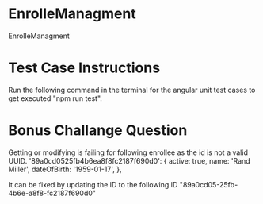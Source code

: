 # EnrolleManagment
EnrolleManagment

# Test Case Instructions
Run the following command in the terminal for the angular unit test cases to get executed "npm run test".

# Bonus Challange Question
Getting or modifying is failing for following enrollee as the id is not a valid UUID.
'89a0cd0525fb4b6ea8f8fc2187f690d0': {
    active: true,
    name: 'Rand Miller',
    dateOfBirth: '1959-01-17',
  },
  
 It can be fixed by updating the ID to the following ID "89a0cd05-25fb-4b6e-a8f8-fc2187f690d0"
